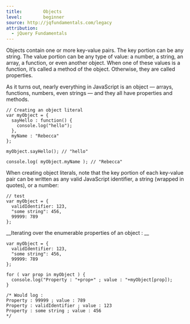 ```yaml
---
title:        Objects
level:        beginner
source: http://jqfundamentals.com/legacy
attribution: 
  - jQuery Fundamentals
---
```

Objects contain one or more key-value pairs. The key portion can be any string. The value portion can be any type of value: a number, a string, an array, a function, or even another object.  When one of these values is a function, it’s called a method of the object. Otherwise, they are called properties.

As it turns out, nearly everything in JavaScript is an object &#8212; arrays, functions, numbers, even strings &#8212; and they all have properties and methods.

```
// Creating an object literal
var myObject = {
  sayHello : function() {
    console.log("hello");
  },
  myName : "Rebecca"
};

myObject.sayHello(); // "hello"

console.log( myObject.myName ); // "Rebecca"
```

When creating object literals, note that the key portion of each key-value pair can be written as any valid JavaScript identifier, a string (wrapped in quotes), or a number:

```
// test
var myObject = {
  validIdentifier: 123,
  "some string": 456,
  99999: 789
};
```

__Iterating over the enumerable properties of an object : __

```
var myObject = {
  validIdentifier: 123,
  "some string": 456,
  99999: 789
};

for ( var prop in myObject ) { 
  console.log("Property : "+prop+" ; value : "+myObject[prop]); 
}

/* Would log :
Property : 99999 ; value : 789
Property : validIdentifier ; value : 123
Property : some string ; value : 456
*/
```

